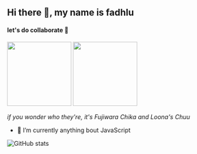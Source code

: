 ## Hi there 👋, my name is fadhlu

#### let's do collaborate :rocket:

<img src="https://media1.tenor.com/images/32b283c1427fb38836ecfd011354213f/tenor.gif" width="150">
<img src="https://media.tenor.com/images/1702e415249b7b5f05c4b8baa79dc564/tenor.gif" width="150">

_if you wonder who they're, it's Fujiwara Chika and Loona's Chuu_

- 🌱 I’m currently anything bout JavaScript

![GitHub stats](https://github-readme-stats.vercel.app/api?username=fadhluu&show_icons=true)

